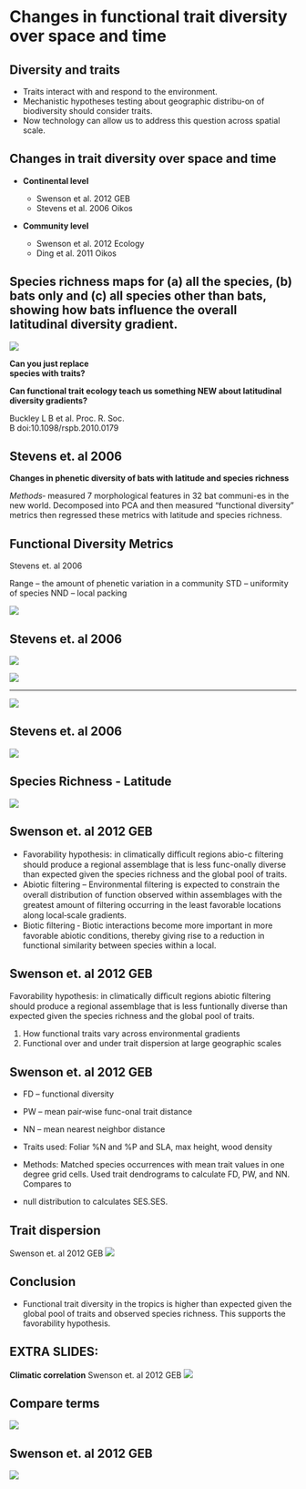 Changes in functional trait diversity over space and time
=============================================

Diversity and traits
----------------
- Traits interact with and respond to the  environment.
- Mechanistic hypotheses testing about geographic distribu-on of biodiversity should  consider traits.
- Now technology can allow us to address this  question across spatial scale.

Changes in trait diversity over space and time
----------------
- **Continental level**
   - Swenson et al. 2012 GEB
   - Stevens et al. 2006 Oikos

- **Community level**
   - Swenson et al. 2012 Ecology
   - Ding et al. 2011 Oikos

Species richness maps for (a) all the species, (b) bats only and (c) all species other than bats,  showing how bats influence the overall latitudinal diversity gradient.
----------------
![](royal_soc.png)

**Can you just replace          
species with traits?**

**Can functional trait ecology 
teach us something NEW about 
latitudinal diversity gradients?**

Buckley L B et al. Proc. R. Soc.  
B doi:10.1098/rspb.2010.0179

Stevens et. al 2006
----------------
**Changes in phenetic diversity of bats with  latitude and species richness**

*Methods*‐ measured 7 morphological features in  32 bat communi-es in the new world.
Decomposed into PCA and then measured “functional diversity” metrics then regressed these metrics with latitude and species richness.

Functional Diversity Metrics
----------------
Stevens et. al 2006

Range – the amount of phenetic variation in a community  STD – uniformity of species
NND – local packing

![](phenetic_a.png)

Stevens et. al 2006
----------------
   ![](N_mass.png)

![](phenetic_a.png)

----------------
![](pca.png)

Stevens et. al 2006
----------------
![](pc1.png)

Species Richness - Latitude
----------------
![](sp_lat.png)

Swenson et. al 2012 GEB
----------------
- Favorability hypothesis: in climatically diﬃcult regions abio-c ﬁltering  should produce a regional assemblage that is less func-onally diverse  than expected given the species richness and the global pool of traits.
- Abiotic ﬁltering – Environmental ﬁltering is expected to constrain the overall distribution of function observed within assemblages with the greatest amount of ﬁltering occurring in the least favorable  locations along local‐scale gradients.
- Biotic ﬁltering ‐ Biotic interactions become more important in more  favorable abiotic conditions, thereby giving rise to a reduction in  functional similarity between species within a local.

Swenson et. al 2012 GEB
----------------
Favorability hypothesis: in climatically diﬃcult regions abiotic ﬁltering should produce a regional assemblage that is less funtionally diverse than  expected given the species richness and the global pool of traits.

1. How functional traits vary across environmental gradients
2. Functional over and under trait dispersion at large geographic scales

Swenson et. al 2012 GEB
----------------
- FD – functional diversity
- PW – mean pair‐wise func-onal trait distance
- NN – mean nearest neighbor distance

- Traits used: Foliar %N and %P and SLA, max  height, wood density
- Methods: Matched species occurrences with mean trait values in one degree grid cells. Used trait dendrograms to calculate FD, PW, and NN. Compares to 
- null distribution to calculates SES.SES.

Trait  dispersion
----------------
Swenson et. al 2012 GEB
![](trait_d.png)

Conclusion
----------------
- Functional trait diversity in the tropics is higher than expected given the global pool of traits and observed species richness. This  supports the favorability hypothesis.

EXTRA SLIDES:
----------------
**Climatic correlation**
Swenson et. al 2012 GEB
![](climatic_co.png)

Compare terms
----------------
![](compare_t.png)

Swenson et. al 2012 GEB
----------------
![](map_2.png)
